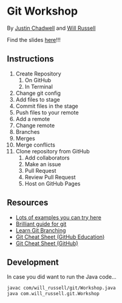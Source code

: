 # Git Workshop
By [Justin Chadwell](https://github.com/jedevc) and [Will Russell](https://github.com/wrussell1999)

Find the slides [here](https://docs.google.com/presentation/d/142IsuFl96T9YDb7iv8kMSPFGa4WZv4Hr67T0Lx_2uxE/edit?usp=sharing)!!!

## Instructions

1. Create Repository
    1. On GitHub
    2. In Terminal
2. Change git config
3. Add files to stage
4. Commit files in the stage
5. Push files to your remote
6. Add a remote
7. Change remote
8. Branches
9. Merges
10. Merge conflicts
11. Clone repository from GitHub
    1. Add collaborators
    2. Make an issue
    3. Pull Request
    4. Review Pull Request 
    5. Host on GitHub Pages

## Resources

- [Lots of examples you can try here](https://lab.github.com/)
- [Brilliant guide for git](https://rogerdudler.github.io/git-guide/)
- [Learn Git Branching](https://learngitbranching.js.org/)
- [Git Cheat Sheet (GitHub Education)](https://education.github.com/git-cheat-sheet-education.pdf)
- [Git Cheat Sheet (GitHub)](https://github.github.com/training-kit/downloads/github-git-cheat-sheet.pdf)

## Development

In case you did want to run the Java code...

```bash
javac com/will_russell/git/Workshop.java
java com.will_russell.git.Workshop
```
